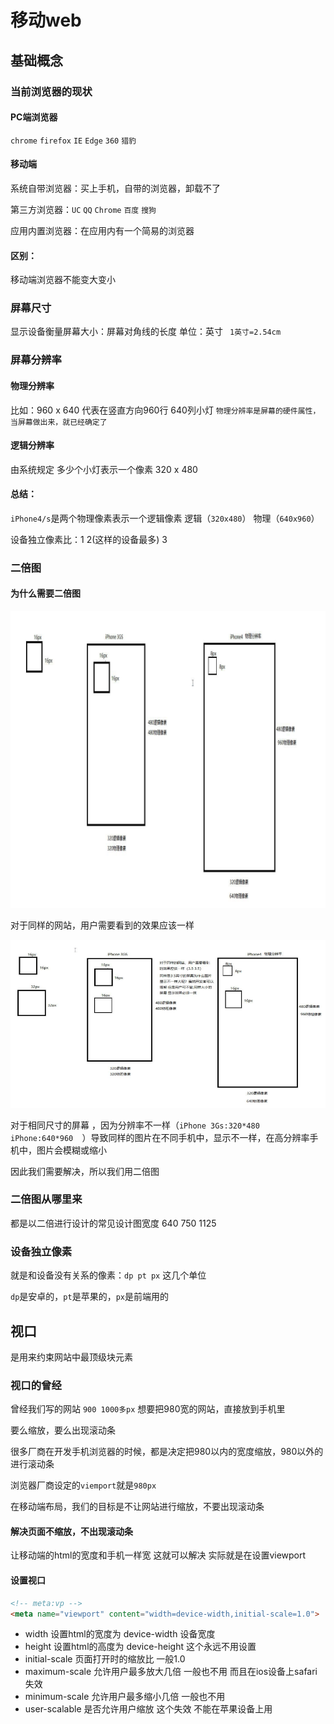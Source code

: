 # 移动web 

## 基础概念

### 当前浏览器的现状

#### PC端浏览器

`chrome`  `firefox`  `IE`  `Edge`  `360`  `猎豹`

#### 移动端

系统自带浏览器：买上手机，自带的浏览器，卸载不了

第三方浏览器：`UC`  `QQ`  `Chrome`  `百度`  `搜狗`

应用内置浏览器：在应用内有一个简易的浏览器

#### 区别：

移动端浏览器不能变大变小

### 屏幕尺寸

显示设备衡量屏幕大小：屏幕对角线的长度   单位：英寸    ` 1英寸=2.54cm`

### 屏幕分辨率

#### 物理分辨率

比如：960 x 640  代表在竖直方向960行 640列小灯 `物理分辨率是屏幕的硬件属性，当屏幕做出来，就已经确定了`

#### 逻辑分辨率

由系统规定    多少个小灯表示一个像素  320 x 480

#### 总结：

`iPhone4/s`是两个物理像素表示一个逻辑像素   逻辑（`320x480`） 物理（`640x960`）

设备独立像素比：1   2(这样的设备最多)    3

### 二倍图

#### 为什么需要二倍图

![1576572813880](img\1576572813880.png)

对于同样的网站，用户需要看到的效果应该一样

![1576573209933](img\1576573209933.png)

对于相同尺寸的屏幕 ，因为分辨率不一样（`iPhone 3Gs:320*480    iPhone:640*960  `）导致同样的图片在不同手机中，显示不一样，在高分辨率手机中，图片会模糊或缩小

因此我们需要解决，所以我们用二倍图

### 二倍图从哪里来

都是以二倍进行设计的常见设计图宽度 640 750 1125



### 设备独立像素

就是和设备没有关系的像素：`dp pt px` 这几个单位

`dp`是安卓的，`pt`是苹果的，`px`是前端用的

## 视口

是用来约束网站中最顶级块元素

### 视口的曾经

曾经我们写的网站 `900 1000多px`  想要把980宽的网站，直接放到手机里

要么缩放，要么出现滚动条

很多厂商在开发手机浏览器的时候，都是决定把980以内的宽度缩放，980以外的进行滚动条

浏览器厂商设定的`viemport`就是`980px`

在移动端布局，我们的目标是不让网站进行缩放，不要出现滚动条

#### 解决页面不缩放，不出现滚动条

  让移动端的html的宽度和手机一样宽 这就可以解决 实际就是在设置viewport

#### 设置视口

```html
<!-- meta:vp -->
<meta name="viewport" content="width=device-width,initial-scale=1.0">

```

- width 设置html的宽度为 device-width 设备宽度
- height 设置html的高度为 device-height 这个永远不用设置 
- initial-scale 页面打开时的缩放比 一般1.0
- maximum-scale 允许用户最多放大几倍 一般也不用 而且在ios设备上safari失效
- minimum-scale 允许用户最多缩小几倍  一般也不用 
- user-scalable 是否允许用户缩放 这个失效 不能在苹果设备上用

